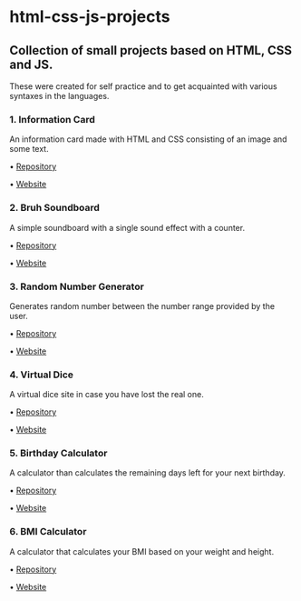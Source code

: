 # html-css-js-projects
## Collection of small projects based on HTML, CSS and JS. 
These were created for self practice and to get acquainted with various syntaxes in the languages.


### 1. Information Card
An information card made with HTML and CSS consisting of an image and some text.

&#8226; [Repository](https://github.com/shm-dsgn/info-card)

&#8226; [Website](https://shm-dsgn.github.io/info-card)


### 2. Bruh Soundboard
A simple soundboard with a single sound effect with a counter.

&#8226; [Repository](https://github.com/shm-dsgn/bruh-soundboard)

&#8226; [Website](https://shm-dsgn.github.io/bruh-soundboard)


### 3. Random Number Generator
Generates random number between the number range provided by the user.

&#8226; [Repository](https://github.com/shm-dsgn/randomnumber)

&#8226; [Website](https://shm-dsgn.github.io/randomnumber)


### 4. Virtual Dice
A virtual dice site in case you have lost the real one.

&#8226; [Repository](https://github.com/shm-dsgn/virtual-dice)

&#8226; [Website](https://shm-dsgn.github.io/virtual-dice)


### 5. Birthday Calculator
A calculator than calculates the remaining days left for your next birthday.

&#8226; [Repository](https://github.com/shm-dsgn/bday-calculator)

&#8226; [Website](https://shm-dsgn.github.io/bday-calculator)


### 6. BMI Calculator
A calculator that calculates your BMI based on your weight and height.

&#8226; [Repository](https://github.com/shm-dsgn/bmi-calculator)

&#8226; [Website](https://shm-dsgn.github.io/bmi-calculator)
